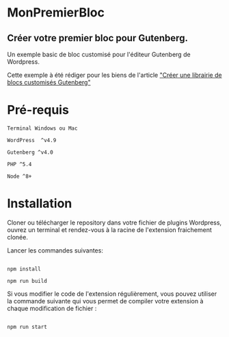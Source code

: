
# MonPremierBloc

  

## Créer votre premier bloc pour Gutenberg.

  

Un exemple basic de bloc customisé pour l'éditeur Gutenberg de Wordpress.

Cette exemple à été rédiger pour les biens de l'article ["Créer une librairie de blocs customisés Gutenberg"](https://pierrelejeune.fr/creer-une-librairie-de-blocs-customises-gutenberg/)

  

# Pré-requis

  

```
Terminal Windows ou Mac

WordPress  ^v4.9

Gutenberg ^v4.0

PHP ^5.4

Node ^8+

```

  

# Installation

  

Cloner ou télécharger le repository dans votre fichier de plugins Wordpress, ouvrez un terminal et rendez-vous à la racine de l'extension fraichement clonée. 

Lancer les commandes suivantes:

  

```

npm install

npm run build

```

Si vous modifier le code de l'extension régulièrement, vous pouvez utiliser la commande suivante qui vous permet de compiler votre extension à chaque modification de fichier :

```

npm run start

```

